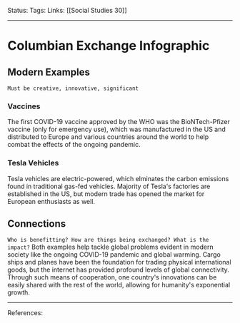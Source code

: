 Status:
Tags:
Links: [[Social Studies 30]]
___
# Columbian Exchange Infographic
## Modern Examples
`Must be creative, innovative, significant`
### Vaccines
The first COVID-19 vaccine approved by the WHO was the BioNTech-Pfizer vaccine (only for emergency use), which was manufactured in the US and distributed to Europe and various countries around the world to help combat the effects of the ongoing pandemic.
### Tesla Vehicles
Tesla vehicles are electric-powered, which elminates the carbon emissions found in traditional gas-fed vehicles. Majority of Tesla's factories are established in the US, but modern trade has opened the market for European enthusiasts as well.
## Connections
`Who is benefitting? How are things being exchanged? What is the impact?`
Both examples help tackle global problems evident in modern society like the ongoing COVID-19 pandemic and global warming. Cargo ships and planes have been the foundation for trading physical international goods, but the internet has provided profound levels of global connectivity. Through such means of cooperation, one country's innovations can be easily shared with the rest of the world, allowing for humanity's exponential growth.
___
References: